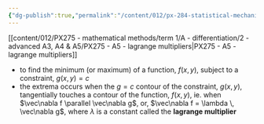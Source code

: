 ```yaml
---
{"dg-publish":true,"permalink":"/content/012/px-284-statistical-mechanics/f-connection-between-thermodynamics-and-statistical-mechanics/px-284-f2b-aside-on-lagrange-multipliers/","noteIcon":"1","created":"2024-12-05T15:25:20.046+00:00","updated":"2025-01-03T13:14:08.257+00:00"}
---
```


[[content/012/PX275 - mathematical methods/term 1/A - differentiation/2 - advanced A3, A4 & A5/PX275 - A5 - lagrange multipliers\|PX275 - A5 - lagrange multipliers]]

- to find the minimum (or maximum) of a function, $f(x,y)$, subject to a constraint, $g(x,y) = c$
- the extrema occurs when the $g=c$ contour of the constraint, $g(x,y)$, tangentially touches a contour of the function, $f(x,y)$, ie. when $\vec\nabla f \parallel \vec\nabla g$, or, $\vec\nabla f = \lambda \, \vec\nabla g$, where $\lambda$ is a constant called the **lagrange multiplier**
